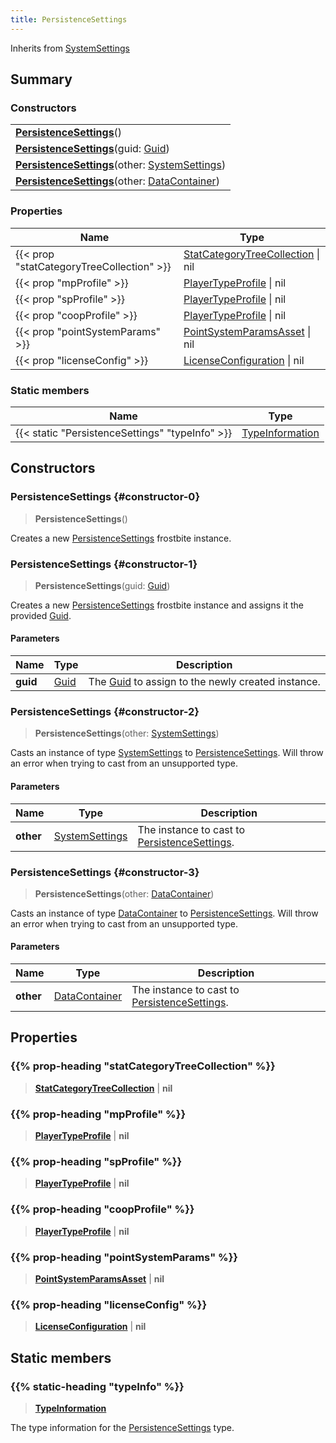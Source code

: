 ```yaml
---
title: PersistenceSettings
---
```


Inherits from [SystemSettings](/vext/ref/fb/systemsettings)

## Summary

### Constructors

|  |
| --- |
| **[PersistenceSettings](#constructor-0)**() |
| **[PersistenceSettings](#constructor-1)**(guid: [Guid](/vext/ref/shared/type/guid)) |
| **[PersistenceSettings](#constructor-2)**(other: [SystemSettings](/vext/ref/fb/systemsettings)) |
| **[PersistenceSettings](#constructor-3)**(other: [DataContainer](/vext/ref/shared/type/datacontainer)) |

### Properties

| Name | Type |
| ---- | ---- |
| {{< prop "statCategoryTreeCollection" >}} | [StatCategoryTreeCollection](/vext/ref/fb/statcategorytreecollection) \| nil |
| {{< prop "mpProfile" >}} | [PlayerTypeProfile](/vext/ref/fb/playertypeprofile) \| nil |
| {{< prop "spProfile" >}} | [PlayerTypeProfile](/vext/ref/fb/playertypeprofile) \| nil |
| {{< prop "coopProfile" >}} | [PlayerTypeProfile](/vext/ref/fb/playertypeprofile) \| nil |
| {{< prop "pointSystemParams" >}} | [PointSystemParamsAsset](/vext/ref/fb/pointsystemparamsasset) \| nil |
| {{< prop "licenseConfig" >}} | [LicenseConfiguration](/vext/ref/fb/licenseconfiguration) \| nil |

### Static members

| Name | Type |
| ---- | ---- |
| {{< static "PersistenceSettings" "typeInfo" >}} | [TypeInformation](/vext/ref/shared/type/typeinformation) |

## Constructors

### PersistenceSettings {#constructor-0}

> **PersistenceSettings**()

Creates a new [PersistenceSettings](/vext/ref/fb/persistencesettings) frostbite instance.

### PersistenceSettings {#constructor-1}

> **PersistenceSettings**(guid: [Guid](/vext/ref/shared/type/guid))

Creates a new [PersistenceSettings](/vext/ref/fb/persistencesettings) frostbite instance and assigns it the provided [Guid](/vext/ref/shared/type/guid).

#### Parameters

| Name | Type | Description |
| ---- | ---- | ----------- |
| **guid** | [Guid](/vext/ref/shared/type/guid) | The [Guid](/vext/ref/shared/type/guid) to assign to the newly created instance. |

### PersistenceSettings {#constructor-2}

> **PersistenceSettings**(other: [SystemSettings](/vext/ref/fb/systemsettings))

Casts an instance of type [SystemSettings](/vext/ref/fb/systemsettings) to [PersistenceSettings](/vext/ref/fb/persistencesettings). Will throw an error when trying to cast from an unsupported type.

#### Parameters

| Name | Type | Description |
| ---- | ---- | ----------- |
| **other** | [SystemSettings](/vext/ref/fb/systemsettings) | The instance to cast to [PersistenceSettings](/vext/ref/fb/persistencesettings). |

### PersistenceSettings {#constructor-3}

> **PersistenceSettings**(other: [DataContainer](/vext/ref/shared/type/datacontainer))

Casts an instance of type [DataContainer](/vext/ref/shared/type/datacontainer) to [PersistenceSettings](/vext/ref/fb/persistencesettings). Will throw an error when trying to cast from an unsupported type.

#### Parameters

| Name | Type | Description |
| ---- | ---- | ----------- |
| **other** | [DataContainer](/vext/ref/shared/type/datacontainer) | The instance to cast to [PersistenceSettings](/vext/ref/fb/persistencesettings). |

## Properties

### {{% prop-heading "statCategoryTreeCollection" %}}

> **[StatCategoryTreeCollection](/vext/ref/fb/statcategorytreecollection)** \| **nil**

### {{% prop-heading "mpProfile" %}}

> **[PlayerTypeProfile](/vext/ref/fb/playertypeprofile)** \| **nil**

### {{% prop-heading "spProfile" %}}

> **[PlayerTypeProfile](/vext/ref/fb/playertypeprofile)** \| **nil**

### {{% prop-heading "coopProfile" %}}

> **[PlayerTypeProfile](/vext/ref/fb/playertypeprofile)** \| **nil**

### {{% prop-heading "pointSystemParams" %}}

> **[PointSystemParamsAsset](/vext/ref/fb/pointsystemparamsasset)** \| **nil**

### {{% prop-heading "licenseConfig" %}}

> **[LicenseConfiguration](/vext/ref/fb/licenseconfiguration)** \| **nil**

## Static members

### {{% static-heading "typeInfo" %}}

> **[TypeInformation](/vext/ref/shared/type/typeinformation)**

The type information for the [PersistenceSettings](/vext/ref/fb/persistencesettings) type.

